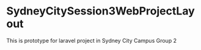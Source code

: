 # SydneyCitySession3WebProjectLayout
This is prototype for laravel project in Sydney City Campus Group 2
